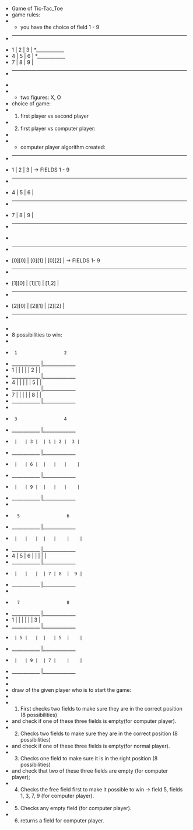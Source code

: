  * Game of Tic-Tac_Toe
 * game rules:
 * - you have the choice of field 1 - 9
 * ___________
 * 1 | 2 | 3 |
 *____________
 * 4 | 5 | 6 |
 *____________
 * 7 | 8 | 9 |
 * ___________
 *
 * - two figures: X, O
 * choice of game:
 * 1. first player vs second player
 * 2. first player vs computer player:
 *
 * - computer player algorithm created:
 * ____________
 *  1 | 2 | 3 |   -> FIELDS 1 - 9
 * ____________
 *  4 | 5 | 6 |
 * ____________
 *  7 | 8 | 9 |
 * ____________
 *
 * ___________________________
 *  [0][0] | [0][1] | [0][2] |   -> FIELDS 1- 9
 * ___________________________
 *  [1][0] | [1][1] | [1,2]  |
 * ___________________________
 *  [2][0] | [2][1] | [2][2] |
 * ___________________________
 *
 *  8 possibilities to win:
 *
 *      1                  2
 *  ____________  |______________
 *   1 |   |   |  |   | 2  |    |
 *  ____________  |______________
 *   4 |   |   |  |   | 5  |    |
 *  ____________  |______________
 *   7 |   |   |  |   | 8  |    |
 *  ____________  |______________
 *
 *      3                  4
 *   ____________  |______________
 *      |   | 3 |  | 1 | 2 |  3 |
 *   ____________  |______________
 *      |   | 6 |  |   |   |    |
 *   ____________  |______________
 *      |   | 9 |  |   |   |    |
 *   ____________  |______________
 *
 *       5                  6
 *   ____________  |______________
 *      |   |   |  |   |    |    |
 *   ____________  |______________
 *    4 | 5 | 6 |  |   |    |    |
 *   ____________  |______________
 *      |   |   |  | 7 | 8  |  9 |
 *   ____________  |______________
 *
 *       7                  8
 *   ____________  |______________
 *    1 |   |   |  |   |    |  3 |
 *   ____________  |______________
 *      | 5 |   |  |   | 5  |    |
 *   ____________  |______________
 *      |   | 9 |  | 7 |    |    |
 *   ____________  |______________
 *
 *
 *   draw of the given player who is to start the game:
 *
 *   1. First checks two fields to make sure they are in the correct position (8 possibilities)
 *   and check if one of these three fields is empty(for computer player).
 *   2. Checks two fields to make sure they are in the correct position (8 possibilities)
 *   and check if one of these three fields is empty(for normal player).
 *   3. Checks one field to make sure it is in the right position (8 possibilities)
 *   and check that two of these three fields are empty (for computer player);
 *   4. Checks the free field first to make it possible to win -> field 5, fields 1, 3, 7, 9 (for computer player).
 *   5. Checks any empty field (for computer player).
 *   6. returns a field for computer player.
